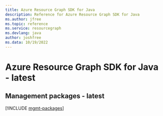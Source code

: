 ```yaml
---
title: Azure Resource Graph SDK for Java
description: Reference for Azure Resource Graph SDK for Java
ms.author: jfree
ms.topic: reference
ms.service: resourcegraph
ms.devlang: java
author: joshfree
ms.data: 10/19/2022
---
```

# Azure Resource Graph SDK for Java - latest

## Management packages - latest
[!INCLUDE [mgmt-packages](resource-graph-mgmt-index.md)]